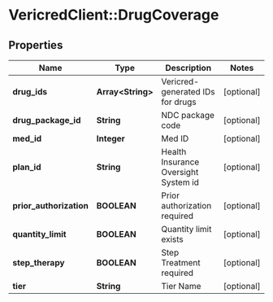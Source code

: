 # VericredClient::DrugCoverage

## Properties
Name | Type | Description | Notes
------------ | ------------- | ------------- | -------------
**drug_ids** | **Array&lt;String&gt;** | Vericred-generated IDs for drugs | [optional] 
**drug_package_id** | **String** | NDC package code | [optional] 
**med_id** | **Integer** | Med ID | [optional] 
**plan_id** | **String** | Health Insurance Oversight System id | [optional] 
**prior_authorization** | **BOOLEAN** | Prior authorization required | [optional] 
**quantity_limit** | **BOOLEAN** | Quantity limit exists | [optional] 
**step_therapy** | **BOOLEAN** | Step Treatment required | [optional] 
**tier** | **String** | Tier Name | [optional] 



